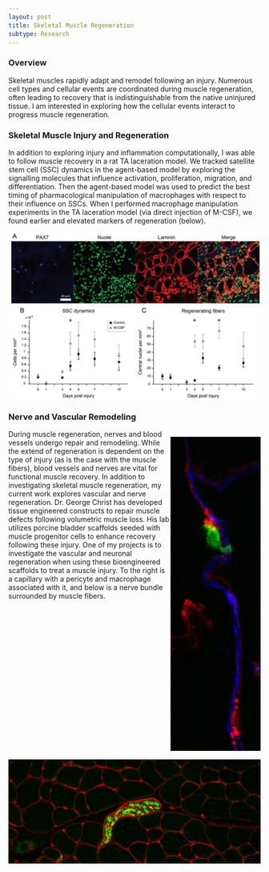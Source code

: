 ```yaml
---
layout: post
title: Skeletal Muscle Regeneration
subtype: Research
---
```


### Overview

Skeletal muscles rapidly adapt and remodel following an injury. 
Numerous cell types and cellular events are coordinated during muscle regeneration, often leading to recovery that 
is indistinguishable from the native uninjured tissue. 
I am interested in exploring how the cellular events interact to progress muscle regeneration.


### Skeletal Muscle Injury and Regeneration 
In addition to exploring injury and inflammation computationally, I was able to follow muscle recovery in a rat TA laceration model.
We tracked satellite stem cell (SSC) dynamics in the agent-based model by exploring the signalling molecules that influence activation, proliferation, migration, and differentiation.
Then the agent-based model was used to predict the best timing of pharmacological manipulation of macrophages with respect to their influence on SSCs.
When I performed macrophage manipulation experiments in the TA laceration model (via direct injection of M-CSF), we found earlier and elevated markers of regeneration (below).
<p><img src="/images/TA_SSCandcentralnuclei.png"></p>


### Nerve and Vascular Remodeling

<p style="float: right;"><img class="margined" src="/images/FDB_capillary_pericyte_mac2.png" width="180px" height="627px" ></p>

During muscle regeneration, nerves and blood vessels undergo repair and remodeling.
While the extend of regeneration is dependent on the type of injury (as is the case with the muscle fibers), 
blood vessels and nerves are vital for functional muscle recovery.
In addition to investigating skeletal muscle regeneration, my current work explores vascular and nerve regeneration.
Dr. George Christ has developed tissue engineered constructs to repair muscle defects following volumetric muscle loss.
His lab utilizes porcine bladder scaffolds seeded with muscle progenitor cells to enhance recovery following these injury.
One of my projects is to investigate the vascular and neuronal regeneration when using these bioengineered scaffolds to treat a muscle injury.
To the right is a capillary with a pericyte and macrophage associated with it, and below is a nerve bundle surrounded by muscle fibers.

<img  class="margined" src="/images/TA_nervebundle_20_3.png" width="510px" height="208px"/>


<div style="clear:right">

